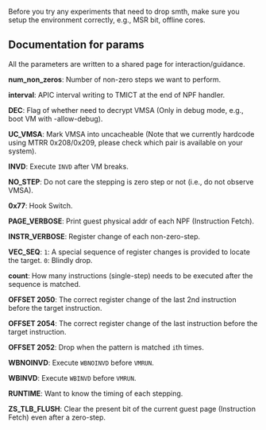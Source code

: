 Before you try any experiments that need to drop smth, make sure you setup the environment correctly, e.g., MSR bit, offline cores.

## Documentation for params

All the parameters are written to a shared page for interaction/guidance.

**num_non_zeros**: Number of non-zero steps we want to perform.

**interval**: APIC interval writing to TMICT at the end of NPF handler.

**DEC**: Flag of whether need to decrypt VMSA (Only in debug mode, e.g., boot VM with -allow-debug).

**UC_VMSA**: Mark VMSA into uncacheable (Note that we currently hardcode using MTRR 0x208/0x209, please check which pair is available on your system).

**INVD**: Execute `INVD` after VM breaks.

**NO_STEP**: Do not care the stepping is zero step or not (i.e., do not observe VMSA).

**0x77**: Hook Switch.

**PAGE_VERBOSE**: Print guest physical addr of each NPF (Instruction Fetch).

**INSTR_VERBOSE**: Register change of each non-zero-step.

**VEC_SEQ**: 
`1`: A special sequence of register changes is provided to locate the target.
`0`: Blindly drop.

**count**: How many instructions (single-step) needs to be executed after the sequence is matched.

**OFFSET 2050**: The correct register change of the last 2nd instruction before the target instruction.

**OFFSET 2054**: The correct register change of the last instruction before the target instruction.

**OFFSET 2052**: Drop when the pattern is matched `i`th times.

**WBNOINVD**: Execute `WBNOINVD` before `VMRUN`.

**WBINVD**: Execute `WBINVD` before `VMRUN`.

**RUNTIME**: Want to know the timing of each stepping.

**ZS_TLB_FLUSH**: Clear the present bit of the current guest page (Instruction Fetch) even after a zero-step.
